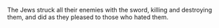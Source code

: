 The Jews struck all their enemies with the sword, killing and destroying them, and did as they pleased to those who hated them.
